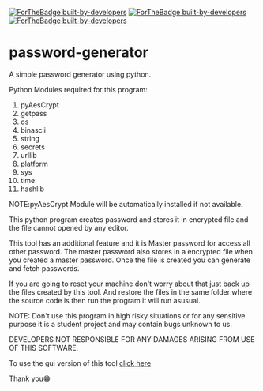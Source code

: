 [![ForTheBadge built-by-developers](http://ForTheBadge.com/images/badges/built-by-developers.svg)](https://GitHub.com/gowtham758550/) 
[![ForTheBadge built-by-developers](http://ForTheBadge.com/images/badges/built-by-developers.svg)](https://github.com/Anish-M-code/) 
[![ForTheBadge built-by-developers](http://ForTheBadge.com/images/badges/built-by-developers.svg)](https://github.com/Raagul26/)

# password-generator
A simple password generator using python.

Python Modules required for this program:
  1. pyAesCrypt 
  2. getpass
  3. os
  4. binascii   
  5. string
  6. secrets
  7. urllib
  8. platform
  9. sys
 10. time
 11. hashlib

NOTE:pyAesCrypt Module will be automatically installed if not available.

This python program creates password and stores it in encrypted file and the file cannot opened by any editor. 

This tool has an additional feature and it is Master password for access all other password. The master password also stores in a encrypted file when you created a master password. Once the file is created you can generate and fetch passwords.

If you are going to reset your machine don't worry about that just back up the files created by this tool. And restore the files in the same folder where the source code is then run the program it will run asusual. 

NOTE: Don't use this program in high risky situations or for any sensitive purpose it is a student project and may contain bugs unknown to us. 

DEVELOPERS NOT RESPONSIBLE FOR ANY DAMAGES ARISING FROM USE OF THIS SOFTWARE.

To use the gui version of this tool [click here](https://github.com/Raagul26/Password-manager-GUI)

Thank you😁
